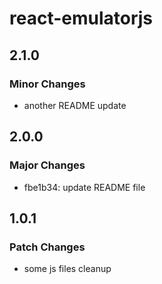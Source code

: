 # react-emulatorjs

## 2.1.0

### Minor Changes

- another README update

## 2.0.0

### Major Changes

- fbe1b34: update README file

## 1.0.1

### Patch Changes

- some js files cleanup
